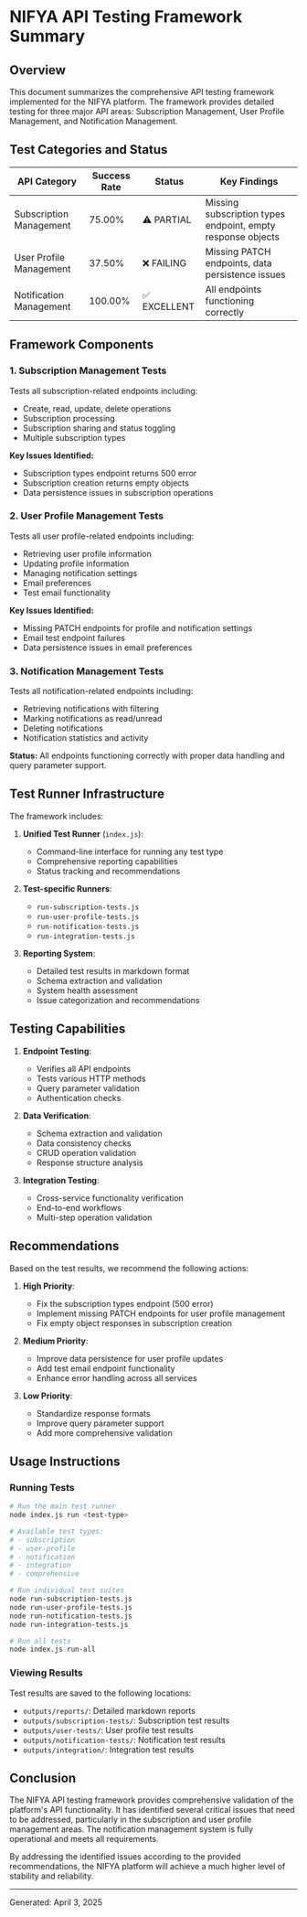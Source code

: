 # NIFYA API Testing Framework Summary

## Overview

This document summarizes the comprehensive API testing framework implemented for the NIFYA platform. The framework provides detailed testing for three major API areas: Subscription Management, User Profile Management, and Notification Management.

## Test Categories and Status

| API Category | Success Rate | Status | Key Findings |
|--------------|--------------|--------|-------------|
| Subscription Management | 75.00% | ⚠️ PARTIAL | Missing subscription types endpoint, empty response objects |
| User Profile Management | 37.50% | ❌ FAILING | Missing PATCH endpoints, data persistence issues |
| Notification Management | 100.00% | ✅ EXCELLENT | All endpoints functioning correctly |

## Framework Components

### 1. Subscription Management Tests

Tests all subscription-related endpoints including:
- Create, read, update, delete operations
- Subscription processing
- Subscription sharing and status toggling
- Multiple subscription types

**Key Issues Identified:**
- Subscription types endpoint returns 500 error
- Subscription creation returns empty objects
- Data persistence issues in subscription operations

### 2. User Profile Management Tests

Tests all user profile-related endpoints including:
- Retrieving user profile information
- Updating profile information
- Managing notification settings
- Email preferences
- Test email functionality

**Key Issues Identified:**
- Missing PATCH endpoints for profile and notification settings
- Email test endpoint failures
- Data persistence issues in email preferences

### 3. Notification Management Tests

Tests all notification-related endpoints including:
- Retrieving notifications with filtering
- Marking notifications as read/unread
- Deleting notifications
- Notification statistics and activity

**Status:** All endpoints functioning correctly with proper data handling and query parameter support.

## Test Runner Infrastructure

The framework includes:

1. **Unified Test Runner** (`index.js`):
   - Command-line interface for running any test type
   - Comprehensive reporting capabilities
   - Status tracking and recommendations

2. **Test-specific Runners**:
   - `run-subscription-tests.js`
   - `run-user-profile-tests.js`
   - `run-notification-tests.js`
   - `run-integration-tests.js`

3. **Reporting System**:
   - Detailed test results in markdown format
   - Schema extraction and validation
   - System health assessment
   - Issue categorization and recommendations

## Testing Capabilities

1. **Endpoint Testing**:
   - Verifies all API endpoints
   - Tests various HTTP methods
   - Query parameter validation
   - Authentication checks

2. **Data Verification**:
   - Schema extraction and validation
   - Data consistency checks
   - CRUD operation validation
   - Response structure analysis

3. **Integration Testing**:
   - Cross-service functionality verification
   - End-to-end workflows
   - Multi-step operation validation

## Recommendations

Based on the test results, we recommend the following actions:

1. **High Priority**:
   - Fix the subscription types endpoint (500 error)
   - Implement missing PATCH endpoints for user profile management
   - Fix empty object responses in subscription creation

2. **Medium Priority**:
   - Improve data persistence for user profile updates
   - Add test email endpoint functionality
   - Enhance error handling across all services

3. **Low Priority**:
   - Standardize response formats
   - Improve query parameter support
   - Add more comprehensive validation

## Usage Instructions

### Running Tests

```bash
# Run the main test runner
node index.js run <test-type>

# Available test types:
# - subscription
# - user-profile
# - notification
# - integration
# - comprehensive

# Run individual test suites
node run-subscription-tests.js
node run-user-profile-tests.js
node run-notification-tests.js
node run-integration-tests.js

# Run all tests
node index.js run-all
```

### Viewing Results

Test results are saved to the following locations:
- `outputs/reports/`: Detailed markdown reports
- `outputs/subscription-tests/`: Subscription test results
- `outputs/user-tests/`: User profile test results
- `outputs/notification-tests/`: Notification test results
- `outputs/integration/`: Integration test results

## Conclusion

The NIFYA API testing framework provides comprehensive validation of the platform's API functionality. It has identified several critical issues that need to be addressed, particularly in the subscription and user profile management areas. The notification management system is fully operational and meets all requirements.

By addressing the identified issues according to the provided recommendations, the NIFYA platform will achieve a much higher level of stability and reliability.

---
Generated: April 3, 2025